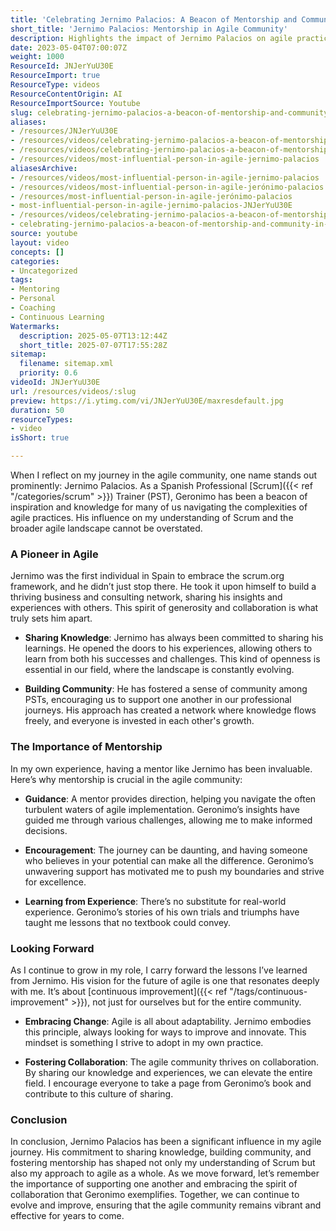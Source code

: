 ```yaml
---
title: 'Celebrating Jernimo Palacios: A Beacon of Mentorship and Community in Agile Practices'
short_title: 'Jernimo Palacios: Mentorship in Agile Community'
description: Highlights the impact of Jernimo Palacios on agile practices through mentorship, knowledge sharing, and community building, emphasising collaboration and continuous improvement.
date: 2023-05-04T07:00:07Z
weight: 1000
ResourceId: JNJerYuU30E
ResourceImport: true
ResourceType: videos
ResourceContentOrigin: AI
ResourceImportSource: Youtube
slug: celebrating-jernimo-palacios-a-beacon-of-mentorship-and-community-in-agile-practices
aliases:
- /resources/JNJerYuU30E
- /resources/videos/celebrating-jernimo-palacios-a-beacon-of-mentorship-and-community-in-agile-practices-JNJerYuU30E
- /resources/videos/celebrating-jernimo-palacios-a-beacon-of-mentorship-and-community-in-agile-practices
- /resources/videos/most-influential-person-in-agile-jernimo-palacios
aliasesArchive:
- /resources/videos/most-influential-person-in-agile-jernimo-palacios
- /resources/videos/most-influential-person-in-agile-jerónimo-palacios
- /resources/most-influential-person-in-agile-jerónimo-palacios
- most-influential-person-in-agile-jernimo-palacios-JNJerYuU30E
- /resources/videos/celebrating-jernimo-palacios-a-beacon-of-mentorship-and-community-in-agile-practices
- celebrating-jernimo-palacios-a-beacon-of-mentorship-and-community-in-agile-practices-JNJerYuU30E
source: youtube
layout: video
concepts: []
categories:
- Uncategorized
tags:
- Mentoring
- Personal
- Coaching
- Continuous Learning
Watermarks:
  description: 2025-05-07T13:12:44Z
  short_title: 2025-07-07T17:55:28Z
sitemap:
  filename: sitemap.xml
  priority: 0.6
videoId: JNJerYuU30E
url: /resources/videos/:slug
preview: https://i.ytimg.com/vi/JNJerYuU30E/maxresdefault.jpg
duration: 50
resourceTypes:
- video
isShort: true

---
```

When I reflect on my journey in the agile community, one name stands out prominently: Jernimo Palacios. As a Spanish Professional [Scrum]({{< ref "/categories/scrum" >}}) Trainer (PST), Geronimo has been a beacon of inspiration and knowledge for many of us navigating the complexities of agile practices. His influence on my understanding of Scrum and the broader agile landscape cannot be overstated.

### A Pioneer in Agile

Jernimo was the first individual in Spain to embrace the scrum.org framework, and he didn’t just stop there. He took it upon himself to build a thriving business and consulting network, sharing his insights and experiences with others. This spirit of generosity and collaboration is what truly sets him apart.

- **Sharing Knowledge**: Jernimo has always been committed to sharing his learnings. He opened the doors to his experiences, allowing others to learn from both his successes and challenges. This kind of openness is essential in our field, where the landscape is constantly evolving.

- **Building Community**: He has fostered a sense of community among PSTs, encouraging us to support one another in our professional journeys. His approach has created a network where knowledge flows freely, and everyone is invested in each other's growth.

### The Importance of Mentorship

In my own experience, having a mentor like Jernimo has been invaluable. Here’s why mentorship is crucial in the agile community:

- **Guidance**: A mentor provides direction, helping you navigate the often turbulent waters of agile implementation. Geronimo’s insights have guided me through various challenges, allowing me to make informed decisions.

- **Encouragement**: The journey can be daunting, and having someone who believes in your potential can make all the difference. Geronimo’s unwavering support has motivated me to push my boundaries and strive for excellence.

- **Learning from Experience**: There’s no substitute for real-world experience. Geronimo’s stories of his own trials and triumphs have taught me lessons that no textbook could convey.

### Looking Forward

As I continue to grow in my role, I carry forward the lessons I’ve learned from Jernimo. His vision for the future of agile is one that resonates deeply with me. It’s about [continuous improvement]({{< ref "/tags/continuous-improvement" >}}), not just for ourselves but for the entire community.

- **Embracing Change**: Agile is all about adaptability. Jernimo embodies this principle, always looking for ways to improve and innovate. This mindset is something I strive to adopt in my own practice.

- **Fostering Collaboration**: The agile community thrives on collaboration. By sharing our knowledge and experiences, we can elevate the entire field. I encourage everyone to take a page from Geronimo’s book and contribute to this culture of sharing.

### Conclusion

In conclusion, Jernimo Palacios has been a significant influence in my agile journey. His commitment to sharing knowledge, building community, and fostering mentorship has shaped not only my understanding of Scrum but also my approach to agile as a whole. As we move forward, let’s remember the importance of supporting one another and embracing the spirit of collaboration that Geronimo exemplifies. Together, we can continue to evolve and improve, ensuring that the agile community remains vibrant and effective for years to come.
